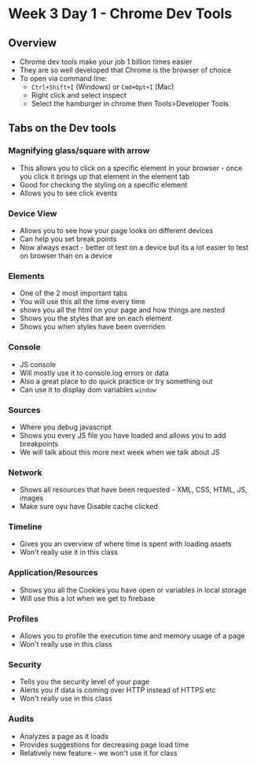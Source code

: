 # Week 3 Day 1 - Chrome Dev Tools


## Overview
* Chrome dev tools make your job 1 billion times easier
* They are so well developed that Chrome is the browser of choice
* To open via command line:
	* ```Ctrl+Shift+I``` (Windows) or ```Cmd+Opt+I``` (Mac)
	* Right click and select inspect
	* Select the hamburger in chrome then Tools>Developer Tools

## Tabs on the Dev tools
### Magnifying glass/square with arrow
* This allows you to click on a specific element in your browser - once you click it brings up that element in the element tab
* Good for checking the styling on a specific element
* Allows you to see click events 

### Device View
* Allows you to see how your page looks on different devices
* Can help you set break points
* Now always exact - better ot test on a device but its a lot easier to test on browser than on a device

### Elements
* One of the 2 most important tabs
* You will use this all the time every time
* shows you all the html on your page and how things are nested
* Shows you the styles that are on each element
* Shows you when styles have been overriden


### Console
* JS console
* Will mostly use it to console.log errors or data
* Also a great place to do quick practice or try something out
* Can use it to display dom variables ```window```

### Sources
* Where you debug javascript
* Shows you every JS file you have loaded and allows you to add breakpoints
* We will talk about this more next week when we talk about JS

### Network
* Shows all resources that have been requested - XML, CSS, HTML, JS, images
* Make sure oyu have Disable cache clicked

### Timeline
* Gives you an overview of where time is spent with loading assets
* Won't really use it in this class

### Application/Resources
* Shows you all the Cookies you have open or variables in local storage
* Will use this a lot when we get to firebase

### Profiles
* Allows you to profile the execution time and memory usage of a page
* Won't really use in this class

### Security
* Tells you the security level of your page
* Alerts you if data is coming over HTTP instead of HTTPS etc
* Won't really use in this class

### Audits
* Analyzes a page as it loads
* Provides suggestions for decreasing page load time
* Relatively new feature - we won't use it for class

